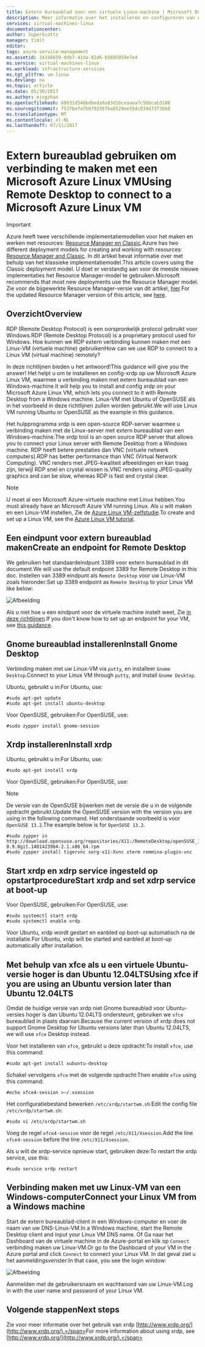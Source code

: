 ```yaml
---
title: Extern bureaublad voor een virtuele Linux-machine | Microsoft Docs
description: Meer informatie over het installeren en configureren van extern bureaublad verbinding maken met een Microsoft Azure Linux VM voor het klassieke implementatiemodel
services: virtual-machines-linux
documentationcenter: 
author: SuperScottz
manager: timlt
editor: 
tags: azure-service-management
ms.assetid: 34348659-ddb7-41da-82d6-b5885859e7e4
ms.service: virtual-machines-linux
ms.workload: infrastructure-services
ms.tgt_pltfrm: vm-linux
ms.devlang: na
ms.topic: article
ms.date: 05/30/2017
ms.author: mingzhan
ms.openlocfilehash: 68031d548bdbeda9a83d1bceaaea7c5bbcab3188
ms.sourcegitcommit: f537befafb079256fba0529ee554c034d73f36b0
ms.translationtype: MT
ms.contentlocale: nl-NL
ms.lasthandoff: 07/11/2017
---
```

# <a name="using-remote-desktop-to-connect-to-a-microsoft-azure-linux-vm"></a><span data-ttu-id="46262-103">Extern bureaublad gebruiken om verbinding te maken met een Microsoft Azure Linux VM</span><span class="sxs-lookup"><span data-stu-id="46262-103">Using Remote Desktop to connect to a Microsoft Azure Linux VM</span></span>
> [!IMPORTANT] 
> <span data-ttu-id="46262-104">Azure heeft twee verschillende implementatiemodellen voor het maken en werken met resources: [Resource Manager en Classic](../../../resource-manager-deployment-model.md).</span><span class="sxs-lookup"><span data-stu-id="46262-104">Azure has two different deployment models for creating and working with resources: [Resource Manager and Classic](../../../resource-manager-deployment-model.md).</span></span> <span data-ttu-id="46262-105">In dit artikel bevat informatie over met behulp van het klassieke implementatiemodel.</span><span class="sxs-lookup"><span data-stu-id="46262-105">This article covers using the Classic deployment model.</span></span> <span data-ttu-id="46262-106">U doet er verstandig aan voor de meeste nieuwe implementaties het Resource Manager-model te gebruiken.</span><span class="sxs-lookup"><span data-stu-id="46262-106">Microsoft recommends that most new deployments use the Resource Manager model.</span></span> <span data-ttu-id="46262-107">Zie voor de bijgewerkte Resource Manager-versie van dit artikel, [hier](../use-remote-desktop.md).</span><span class="sxs-lookup"><span data-stu-id="46262-107">For the updated Resource Manager version of this article, see [here](../use-remote-desktop.md).</span></span>

## <a name="overview"></a><span data-ttu-id="46262-108">Overzicht</span><span class="sxs-lookup"><span data-stu-id="46262-108">Overview</span></span>
<span data-ttu-id="46262-109">RDP (Remote Desktop Protocol) is een oorspronkelijk protocol gebruikt voor Windows.</span><span class="sxs-lookup"><span data-stu-id="46262-109">RDP (Remote Desktop Protocol) is a proprietary protocol used for Windows.</span></span> <span data-ttu-id="46262-110">Hoe kunnen we RDP extern verbinding kunnen maken met een Linux-VM (virtuele machine) gebruiken</span><span class="sxs-lookup"><span data-stu-id="46262-110">How can we use RDP to connect to a Linux VM (virtual machine) remotely?</span></span>

<span data-ttu-id="46262-111">In deze richtlijnen bieden u het antwoord!</span><span class="sxs-lookup"><span data-stu-id="46262-111">This guidance will give you the answer!</span></span> <span data-ttu-id="46262-112">Het helpt u om te installeren en config-xrdp op uw Microsoft Azure Linux VM, waarmee u verbinding maken met extern bureaublad van een Windows-machine.</span><span class="sxs-lookup"><span data-stu-id="46262-112">It will help you to install and config xrdp on your Microsoft Azure Linux VM, which lets you connect to it with Remote Desktop from a Windows machine.</span></span> <span data-ttu-id="46262-113">Linux-VM met Ubuntu of OpenSUSE als in het voorbeeld in deze richtlijnen zullen worden gebruikt.</span><span class="sxs-lookup"><span data-stu-id="46262-113">We will use Linux VM running Ubuntu or OpenSUSE as the example in this guidance.</span></span>

<span data-ttu-id="46262-114">Het hulpprogramma xrdp is een open-source RDP-server waarmee u verbinding maken met de Linux-server met extern bureaublad van een Windows-machine.</span><span class="sxs-lookup"><span data-stu-id="46262-114">The xrdp tool is an open source RDP server that allows you to connect your Linux server with Remote Desktop from a Windows machine.</span></span> <span data-ttu-id="46262-115">RDP heeft betere prestaties dan VNC (virtuele netwerk computers).</span><span class="sxs-lookup"><span data-stu-id="46262-115">RDP has better performance than VNC (Virtual Network Computing).</span></span> <span data-ttu-id="46262-116">VNC renders met JPEG-kwaliteit afbeeldingen en kan traag zijn, terwijl RDP snel en crystal wissen is.</span><span class="sxs-lookup"><span data-stu-id="46262-116">VNC renders using JPEG-quality graphics and can be slow, whereas RDP is fast and crystal clear.</span></span>

> [!NOTE]
> <span data-ttu-id="46262-117">U moet al een Microsoft Azure-virtuele machine met Linux hebben.</span><span class="sxs-lookup"><span data-stu-id="46262-117">You must already have an Microsoft Azure VM running Linux.</span></span> <span data-ttu-id="46262-118">Als u wilt maken en een Linux-VM instellen, Zie de [Azure Linux VM-zelfstudie](createportal.md).</span><span class="sxs-lookup"><span data-stu-id="46262-118">To create and set up a Linux VM, see the [Azure Linux VM tutorial](createportal.md).</span></span>
> 
> 

## <a name="create-an-endpoint-for-remote-desktop"></a><span data-ttu-id="46262-119">Een eindpunt voor extern bureaublad maken</span><span class="sxs-lookup"><span data-stu-id="46262-119">Create an endpoint for Remote Desktop</span></span>
<span data-ttu-id="46262-120">We gebruiken het standaardeindpunt 3389 voor extern bureaublad in dit document.</span><span class="sxs-lookup"><span data-stu-id="46262-120">We will use the default endpoint 3389 for Remote Desktop in this doc.</span></span> <span data-ttu-id="46262-121">Instellen van 3389 eindpunt als `Remote Desktop` voor uw Linux-VM zoals hieronder:</span><span class="sxs-lookup"><span data-stu-id="46262-121">Set up 3389 endpoint as `Remote Desktop` to your Linux VM like below:</span></span>

![Afbeelding](./media/remote-desktop/endpoint-for-linux-server.png)

<span data-ttu-id="46262-123">Als u niet hoe u een eindpunt voor de virtuele machine instelt weet, Zie [in deze richtlijnen](setup-endpoints.md).</span><span class="sxs-lookup"><span data-stu-id="46262-123">If you don't know how to set up an endpoint for your VM, see [this guidance](setup-endpoints.md).</span></span>

## <a name="install-gnome-desktop"></a><span data-ttu-id="46262-124">Gnome bureaublad installeren</span><span class="sxs-lookup"><span data-stu-id="46262-124">Install Gnome Desktop</span></span>
<span data-ttu-id="46262-125">Verbinding maken met uw Linux-VM via `putty`, en installeer `Gnome Desktop`.</span><span class="sxs-lookup"><span data-stu-id="46262-125">Connect to your Linux VM through `putty`, and install `Gnome Desktop`.</span></span>

<span data-ttu-id="46262-126">Ubuntu, gebruikt u in:</span><span class="sxs-lookup"><span data-stu-id="46262-126">For Ubuntu, use:</span></span>

    #sudo apt-get update
    #sudo apt-get install ubuntu-desktop


<span data-ttu-id="46262-127">Voor OpenSUSE, gebruiken:</span><span class="sxs-lookup"><span data-stu-id="46262-127">For OpenSUSE, use:</span></span>

    #sudo zypper install gnome-session

## <a name="install-xrdp"></a><span data-ttu-id="46262-128">Xrdp installeren</span><span class="sxs-lookup"><span data-stu-id="46262-128">Install xrdp</span></span>
<span data-ttu-id="46262-129">Ubuntu, gebruikt u in:</span><span class="sxs-lookup"><span data-stu-id="46262-129">For Ubuntu, use:</span></span>

    #sudo apt-get install xrdp

<span data-ttu-id="46262-130">Voor OpenSUSE, gebruiken:</span><span class="sxs-lookup"><span data-stu-id="46262-130">For OpenSUSE, use:</span></span>

> [!NOTE]
> <span data-ttu-id="46262-131">De versie van de OpenSUSE bijwerken met de versie die u in de volgende opdracht gebruikt.</span><span class="sxs-lookup"><span data-stu-id="46262-131">Update the OpenSUSE version with the version you are using in the following command.</span></span> <span data-ttu-id="46262-132">Het onderstaande voorbeeld is voor `OpenSUSE 13.2`.</span><span class="sxs-lookup"><span data-stu-id="46262-132">The example below is for `OpenSUSE 13.2`.</span></span>
> 
> 

    #sudo zypper in http://download.opensuse.org/repositories/X11:/RemoteDesktop/openSUSE_13.2/x86_64/xrdp-0.9.0git.1401423964-2.1.x86_64.rpm
    #sudo zypper install tigervnc xorg-x11-Xvnc xterm remmina-plugin-vnc


## <a name="start-xrdp-and-set-xdrp-service-at-boot-up"></a><span data-ttu-id="46262-133">Start xrdp en xdrp service ingesteld op opstartprocedure</span><span class="sxs-lookup"><span data-stu-id="46262-133">Start xrdp and set xdrp service at boot-up</span></span>
<span data-ttu-id="46262-134">Voor OpenSUSE, gebruiken:</span><span class="sxs-lookup"><span data-stu-id="46262-134">For OpenSUSE, use:</span></span>

    #sudo systemctl start xrdp
    #sudo systemctl enable xrdp

<span data-ttu-id="46262-135">Voor Ubuntu, xrdp wordt gestart en eanbled op boot-up automatisch na de installatie.</span><span class="sxs-lookup"><span data-stu-id="46262-135">For Ubuntu, xrdp will be started and eanbled at boot-up automatically after installation.</span></span>

## <a name="using-xfce-if-you-are-using-an-ubuntu-version-later-than-ubuntu-1204lts"></a><span data-ttu-id="46262-136">Met behulp van xfce als u een virtuele Ubuntu-versie hoger is dan Ubuntu 12.04LTS</span><span class="sxs-lookup"><span data-stu-id="46262-136">Using xfce if you are using an Ubuntu version later than Ubuntu 12.04LTS</span></span>
<span data-ttu-id="46262-137">Omdat de huidige versie van xrdp niet Gnome bureaublad voor Ubuntu-versies hoger is dan Ubuntu 12.04LTS ondersteunt, gebruiken we `xfce` bureaublad in plaats daarvan.</span><span class="sxs-lookup"><span data-stu-id="46262-137">Because the current version of xrdp does not support Gnome Desktop for  Ubuntu versions later than Ubuntu 12.04LTS, we will use `xfce` Desktop instead.</span></span>

<span data-ttu-id="46262-138">Voor het installeren van `xfce`, gebruikt u deze opdracht:</span><span class="sxs-lookup"><span data-stu-id="46262-138">To install `xfce`, use this command:</span></span>

    #sudo apt-get install xubuntu-desktop

<span data-ttu-id="46262-139">Schakel vervolgens `xfce` met de volgende opdracht:</span><span class="sxs-lookup"><span data-stu-id="46262-139">Then enable `xfce` using this command:</span></span>

    #echo xfce4-session >~/.xsession

<span data-ttu-id="46262-140">Het configuratiebestand bewerken `/etc/xrdp/startwm.sh`:</span><span class="sxs-lookup"><span data-stu-id="46262-140">Edit the config file `/etc/xrdp/startwm.sh`:</span></span>

    #sudo vi /etc/xrdp/startwm.sh   

<span data-ttu-id="46262-141">Voeg de regel `xfce4-session` voor de regel `/etc/X11/Xsession`.</span><span class="sxs-lookup"><span data-stu-id="46262-141">Add the line `xfce4-session` before the line `/etc/X11/Xsession`.</span></span>

<span data-ttu-id="46262-142">Als u wilt de xrdp-service opnieuw start, gebruiken deze:</span><span class="sxs-lookup"><span data-stu-id="46262-142">To restart the xrdp service, use this:</span></span>

    #sudo service xrdp restart


## <a name="connect-your-linux-vm-from-a-windows-machine"></a><span data-ttu-id="46262-143">Verbinding maken met uw Linux-VM van een Windows-computer</span><span class="sxs-lookup"><span data-stu-id="46262-143">Connect your Linux VM from a Windows machine</span></span>
<span data-ttu-id="46262-144">Start de extern bureaublad-client in een Windows-computer en voer de naam van uw DNS-Linux-VM.</span><span class="sxs-lookup"><span data-stu-id="46262-144">In a Windows machine, start the Remote Desktop client and input your Linux VM DNS name.</span></span> <span data-ttu-id="46262-145">Of Ga naar het Dashboard van de virtuele machine in de Azure-portal en klik op `Connect` verbinding maken uw Linux-VM.</span><span class="sxs-lookup"><span data-stu-id="46262-145">Or go to the Dashboard of your VM in the Azure portal and click `Connect` to connect your Linux VM.</span></span> <span data-ttu-id="46262-146">In dat geval ziet u het aanmeldingsvenster:</span><span class="sxs-lookup"><span data-stu-id="46262-146">In that case, you see the login window:</span></span>

![Afbeelding](./media/remote-desktop/no2.png)

<span data-ttu-id="46262-148">Aanmelden met de gebruikersnaam en wachtwoord van uw Linux-VM.</span><span class="sxs-lookup"><span data-stu-id="46262-148">Log in with the user name and password of your Linux VM.</span></span>

## <a name="next-steps"></a><span data-ttu-id="46262-149">Volgende stappen</span><span class="sxs-lookup"><span data-stu-id="46262-149">Next steps</span></span>
<span data-ttu-id="46262-150">Zie voor meer informatie over het gebruik van xrdp [http://www.xrdp.org/](http://www.xrdp.org/).</span><span class="sxs-lookup"><span data-stu-id="46262-150">For more information about using xrdp, see [http://www.xrdp.org/](http://www.xrdp.org/).</span></span>
